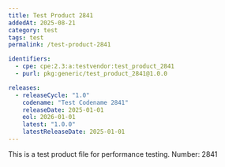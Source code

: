 ```yaml
---
title: Test Product 2841
addedAt: 2025-08-21
category: test
tags: test
permalink: /test-product-2841

identifiers:
  - cpe: cpe:2.3:a:testvendor:test_product_2841
  - purl: pkg:generic/test_product_2841@1.0.0

releases:
  - releaseCycle: "1.0"
    codename: "Test Codename 2841"
    releaseDate: 2025-01-01
    eol: 2026-01-01
    latest: "1.0.0"
    latestReleaseDate: 2025-01-01
---
```


This is a test product file for performance testing. Number: 2841
